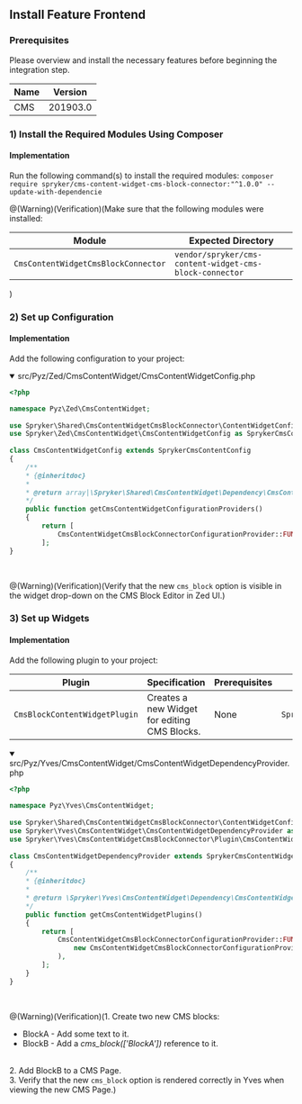## Install Feature Frontend
### Prerequisites
Please overview and install the necessary features before beginning the integration step.

| Name | Version |
| --- | --- |
| CMS |201903.0  |

### 1) Install the Required Modules Using Composer
#### Implementation
Run the following command(s) to install the required modules:
`composer require spryker/cms-content-widget-cms-block-connector:"^1.0.0" --update-with-dependencie`

@(Warning)(Verification)(Make sure that the following modules were installed:<table><thead><tr><th>Module</th><th>Expected Directory</th></tr></thead><tbody><tr><td>`CmsContentWidgetCmsBlockConnector`</td><td>`vendor/spryker/cms-content-widget-cms-block-connector`</td></tr></tbody></table>)


### 2) Set up Configuration
#### Implementation
Add the following configuration to your project:
<details open>
<summary>src/Pyz/Zed/CmsContentWidget/CmsContentWidgetConfig.php</summary>

```php
<?php

namespace Pyz\Zed\CmsContentWidget;
 
use Spryker\Shared\CmsContentWidgetCmsBlockConnector\ContentWidgetConfigurationProvider\CmsContentWidgetCmsBlockConnectorConfigurationProvider;
use Spryker\Zed\CmsContentWidget\CmsContentWidgetConfig as SprykerCmsContentConfig;
 
class CmsContentWidgetConfig extends SprykerCmsContentConfig
{
	/**
	* {@inheritdoc}
	*
	* @return array|\Spryker\Shared\CmsContentWidget\Dependency\CmsContentWidgetConfigurationProviderInterface[]
	*/
	public function getCmsContentWidgetConfigurationProviders()
	{
		return [
			CmsContentWidgetCmsBlockConnectorConfigurationProvider::FUNCTION_NAME => new CmsContentWidgetCmsBlockConnectorConfigurationProvider(),
		];
}
```
<br>
</details>

@(Warning)(Verification)(Verify that the new `cms_block` option is visible in the widget drop-down on the CMS Block Editor in Zed UI.)


### 3) Set up Widgets
#### Implementation
Add the following plugin to your project:

|Plugin  | Specification | Prerequisites | Namespace |
| --- | --- | --- | --- |
|  `CmsBlockContentWidgetPlugin`| Creates a new Widget for editing CMS Blocks. |None  | `Spryker\Yves\CmsContentWidgetCmsBlockConnector\Plugin` |

<details open>
<summary>src/Pyz/Yves/CmsContentWidget/CmsContentWidgetDependencyProvider.php</summary>

```php
<?php
 
namespace Pyz\Yves\CmsContentWidget;
 
use Spryker\Shared\CmsContentWidgetCmsBlockConnector\ContentWidgetConfigurationProvider\CmsContentWidgetCmsBlockConnectorConfigurationProvider;
use Spryker\Yves\CmsContentWidget\CmsContentWidgetDependencyProvider as SprykerCmsContentWidgetDependencyProvider;
use Spryker\Yves\CmsContentWidgetCmsBlockConnector\Plugin\CmsContentWidget\CmsBlockContentWidgetPlugin;
 
class CmsContentWidgetDependencyProvider extends SprykerCmsContentWidgetDependencyProvider
{
	/**
	* {@inheritdoc}
	*
	* @return \Spryker\Yves\CmsContentWidget\Dependency\CmsContentWidgetPluginInterface[]
	*/
	public function getCmsContentWidgetPlugins()
	{
		return [
			CmsContentWidgetCmsBlockConnectorConfigurationProvider::FUNCTION_NAME => new CmsBlockContentWidgetPlugin(
				new CmsContentWidgetCmsBlockConnectorConfigurationProvider()
			),
		];
	}
}
```
<br>
</details>

@(Warning)(Verification)(1. Create two new CMS blocks:</br><ul><li>BlockA - Add some text to it.</li><li>BlockB - Add a <var>cms_block(['BlockA'])</var> reference to it.</li></ul></br>2. Add BlockB to a CMS Page.</br>3. Verify that the new `cms_block` option is rendered correctly in Yves when viewing the new CMS Page.)

